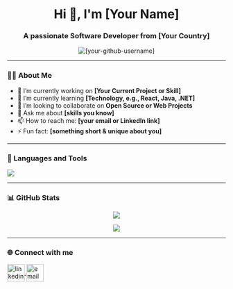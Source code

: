 <h1 align="center">Hi 👋, I'm [Your Name]</h1>
<h3 align="center">A passionate Software Developer from [Your Country]</h3>

<p align="center">
  <img src="https://komarev.com/ghpvc/?username=[your-github-username]&label=Profile%20views&color=0e75b6&style=flat" alt="[your-github-username]" />
</p>

---

### 👨‍💻 About Me
- 🔭 I’m currently working on **[Your Current Project or Skill]**  
- 🌱 I’m currently learning **[Technology, e.g., React, Java, .NET]**  
- 👯 I’m looking to collaborate on **Open Source or Web Projects**  
- 💬 Ask me about **[skills you know]**  
- 📫 How to reach me: **[your email or LinkedIn link]**  
- ⚡ Fun fact: **[something short & unique about you]**

---

### 🧰 Languages and Tools
<p align="left">
  <img src="https://skillicons.dev/icons?i=html,css,js,react,java,python,mysql,git,github,vscode" />
</p>

---

### 📊 GitHub Stats
<p align="center">
  <img src="https://github-readme-stats.vercel.app/api?username=[your-github-username]&show_icons=true&theme=tokyonight" />
</p>

<p align="center">
  <img src="https://github-readme-streak-stats.herokuapp.com/?user=[your-github-username]&theme=tokyonight" />
</p>

---

### 🌐 Connect with me
<p align="left">
  <a href="https://linkedin.com/in/[your-linkedin]" target="_blank">
    <img align="center" src="https://cdn.jsdelivr.net/gh/devicons/devicon/icons/linkedin/linkedin-original.svg" alt="linkedin" height="40" />
  </a>
  <a href="mailto:[your-email]" target="_blank">
    <img align="center" src="https://cdn-icons-png.flaticon.com/512/732/732200.png" alt="email" height="40" />
  </a>
</p>
